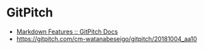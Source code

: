 # GitPitch

* [Markdown Features :: GitPitch Docs](https://gitpitch.com/docs/markdown-features/)
* https://gitpitch.com/cm-watanabeseigo/gitpitch/20181004_aa10


